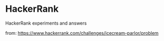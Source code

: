 # HackerRank
HackerRank experiments and answers

from: https://www.hackerrank.com/challenges/icecream-parlor/problem
